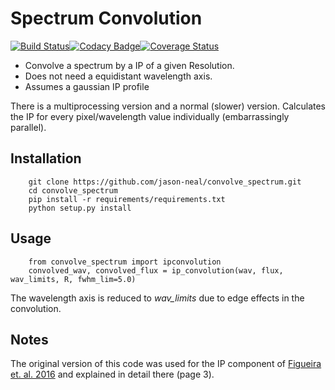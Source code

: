 # Spectrum Convolution

[![Build Status](https://travis-ci.org/jason-neal/convolve_spectrum.svg?branch=master)](https://travis-ci.org/jason-neal/convolve_spectrum)[![Codacy Badge](https://api.codacy.com/project/badge/Grade/c85dfdb9736f4b978566241354e3050b)](https://www.codacy.com/app/jason-neal/convolve_spectrum?utm_source=github.com&amp;utm_medium=referral&amp;utm_content=jason-neal/convolve_spectrum&amp;utm_campaign=Badge_Grade)[![Coverage Status](https://coveralls.io/repos/github/jason-neal/convolve_spectrum/badge.svg?branch=master)](https://coveralls.io/github/jason-neal/convolve_spectrum?branch=master)

- Convolve a spectrum by a IP of a given Resolution.
- Does not need a equidistant wavelength axis.
- Assumes a gaussian IP profile


There is a multiprocessing version and a normal (slower) version.
Calculates the IP for every pixel/wavelength value individually (embarrassingly parallel).

## Installation
```
    git clone https://github.com/jason-neal/convolve_spectrum.git   
    cd convolve_spectrum
    pip install -r requirements/requirements.txt
    python setup.py install
```
## Usage
```
    from convolve_spectrum import ipconvolution
    convolved_wav, convolved_flux = ip_convolution(wav, flux, wav_limits, R, fwhm_lim=5.0) 
```
The wavelength axis is reduced to *wav_limits* due to edge effects in the convolution.


## Notes
The original version of this code was used for the IP component of [Figueira et. al. 2016](https://arxiv.org/abs/1511.07468) and explained in detail there (page 3).
